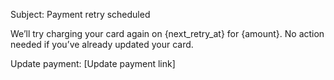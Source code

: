 Subject: Payment retry scheduled

We’ll try charging your card again on {next_retry_at} for {amount}. No action needed if you’ve already updated your card.

Update payment: [Update payment link]
